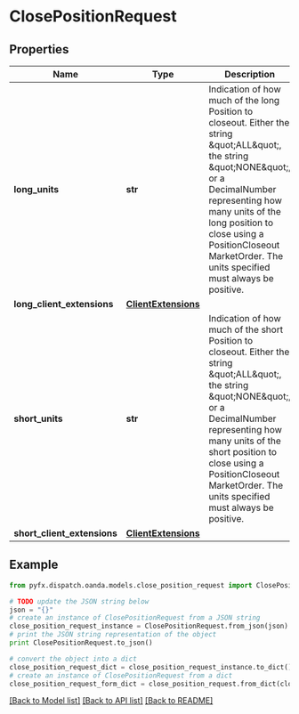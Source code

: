 # ClosePositionRequest


## Properties
Name | Type | Description | Notes
------------ | ------------- | ------------- | -------------
**long_units** | **str** | Indication of how much of the long Position to closeout. Either the string \&quot;ALL\&quot;, the string \&quot;NONE\&quot;, or a DecimalNumber representing how many units of the long position to close using a PositionCloseout MarketOrder. The units specified must always be positive. | [optional] 
**long_client_extensions** | [**ClientExtensions**](ClientExtensions.md) |  | [optional] 
**short_units** | **str** | Indication of how much of the short Position to closeout. Either the string \&quot;ALL\&quot;, the string \&quot;NONE\&quot;, or a DecimalNumber representing how many units of the short position to close using a PositionCloseout MarketOrder. The units specified must always be positive. | [optional] 
**short_client_extensions** | [**ClientExtensions**](ClientExtensions.md) |  | [optional] 

## Example

```python
from pyfx.dispatch.oanda.models.close_position_request import ClosePositionRequest

# TODO update the JSON string below
json = "{}"
# create an instance of ClosePositionRequest from a JSON string
close_position_request_instance = ClosePositionRequest.from_json(json)
# print the JSON string representation of the object
print ClosePositionRequest.to_json()

# convert the object into a dict
close_position_request_dict = close_position_request_instance.to_dict()
# create an instance of ClosePositionRequest from a dict
close_position_request_form_dict = close_position_request.from_dict(close_position_request_dict)
```
[[Back to Model list]](../README.md#documentation-for-models) [[Back to API list]](../README.md#documentation-for-api-endpoints) [[Back to README]](../README.md)


